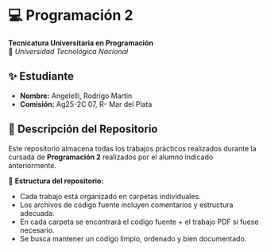 # 💻 Programación 2  
**Tecnicatura Universitaria en Programación**  
📍 *Universidad Tecnológica Nacional*  

## ✨ Estudiante  
- **Nombre:** Angelelli, Rodrigo Martin 
- **Comisión:** Ag25-2C 07, R- Mar del Plata

## 📂 Descripción del Repositorio  
Este repositorio almacena todas los trabajos prácticos realizados durante la cursada de **Programación 2** realizados por el alumno indicado anteriormente.

📌 **Estructura del repositorio:**  
- Cada trabajo está organizado en carpetas individuales.  
- Los archivos de código fuente incluyen comentarios y estructura adecuada.
- En cada carpeta se encontrará el codigo fuente + el trabajo PDF si fuese necesario.
- Se busca mantener un código limpio, ordenado y bien documentado.  

